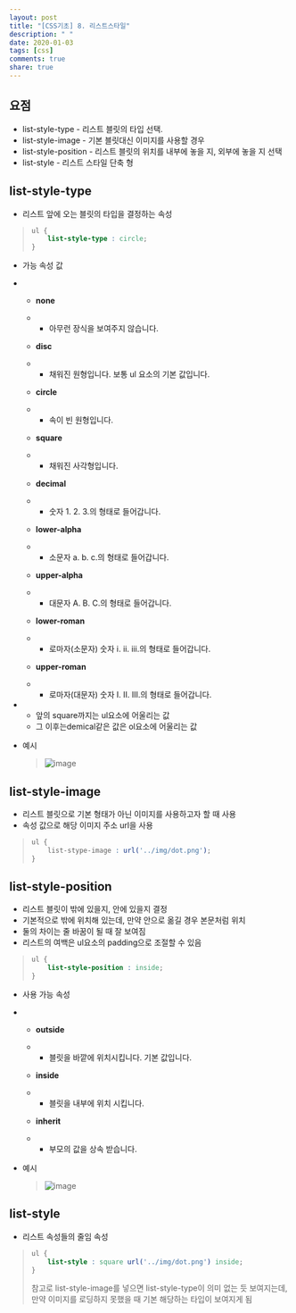 ```yaml
---
layout: post
title: "[CSS기초] 8. 리스트스타일"
description: " "
date: 2020-01-03
tags: [css]
comments: true
share: true
---
```


## 요점

- list-style-type - 리스트 블릿의     타입 선택.
- list-style-image - 기본     블릿대신 이미지를 사용할 경우
- list-style-position - 리스트     블릿의 위치를 내부에 놓을 지, 외부에 놓을 지 선택
- list-style - 리스트 스타일 단축 형

 

## list-style-type

- 리스트 앞에 오는 블릿의 타입을 결정하는 속성

> ```CSS
> ul {
>     list-style-type : circle;
> }
> ```

- 가능 속성 값

- - **none**

  - - 아무런 장식을 보여주지 않습니다.

  - **disc**

  - - 채워진 원형입니다. 보통 ul 요소의 기본       값입니다.

  - **circle**

  - - 속이 빈 원형입니다.

  - **square**

  - - 채워진 사각형입니다.

  - **decimal**

  - - 숫자 1. 2. 3.의 형태로 들어갑니다.

  - **lower-alpha**

  - - 소문자 a. b. c.의 형태로       들어갑니다.

  - **upper-alpha**

  - - 대문자 A. B. C.의 형태로       들어갑니다.

  - **lower-roman**

  - - 로마자(소문자) 숫자 ⅰ. ⅱ. ⅲ.의       형태로 들어갑니다.

  - **upper-roman**

  - - 로마자(대문자) 숫자 Ⅰ. Ⅱ. Ⅲ.의       형태로 들어갑니다.

- - 앞의 square까지는 ul요소에 어울리는 값
  - 그 이후는demical같은 값은 ol요소에 어울리는 값

- 예시

  > ![image](https://github.com/colinch4/colinch4.github.io/blob/master/_posts/2020/CSS/images/list-style.png?raw=true)



## list-style-image

- 리스트 블릿으로 기본 형태가 아닌 이미지를 사용하고자 할 때 사용
- 속성 값으로 해당 이미지 주소 url을 사용

> ```CSS
> ul {
>     list-stype-image : url('../img/dot.png');
> }
> ```

## list-style-position

- 리스트 블릿이 밖에 있을지, 안에 있을지 결정
- 기본적으로 밖에 위치해 있는데, 만약 안으로 옮길 경우 본문처럼 위치
- 둘의 차이는 줄 바꿈이 될 때 잘 보여짐
- 리스트의 여백은 ul요소의 padding으로 조절할 수 있음

> ```CSS
> ul {
>     list-style-position : inside;
> }
> ```

- 사용 가능 속성

- - **outside**

  - - 블릿을 바깥에 위치시킵니다. 기본       값입니다.

  - **inside**

  - - 블릿을 내부에 위치 시킵니다.

  - **inherit**

  - - 부모의 값을 상속 받습니다.

- 예시

  > ![image](https://github.com/colinch4/colinch4.github.io/blob/master/_posts/2020/CSS/images/list-style2.png?raw=true)

## list-style

- 리스트 속성들의 줄임 속성

> ```CSS
> ul {
>     list-style : square url('../img/dot.png') inside;
> }
> ```
>
> 참고로 list-style-image를 넣으면 list-style-type이 의미 없는 듯 보여지는데, 만약 이미지를 로딩하지 못했을 때 기본 해당하는 타입이 보여지게 됨
